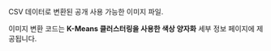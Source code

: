 ﻿CSV 데이터로 변환된 공개 사용 가능한 이미지 파일. 

이미지 변환 코드는 **K-Means 클러스터링을 사용한 색상 양자화** 세부 정보 페이지에 제공됩니다.

<!--HONumber=35.1-->
